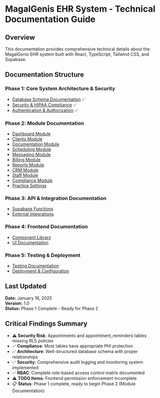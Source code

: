# MagalGenis EHR System - Technical Documentation Guide

## Overview
This documentation provides comprehensive technical details about the MagalGenis EHR system built with React, TypeScript, Tailwind CSS, and Supabase.

## Documentation Structure

### Phase 1: Core System Architecture & Security
- [Database Schema Documentation](./Phase-1-Database-Schema.md) ✅
- [Security & HIPAA Compliance](./Phase-1-Security-HIPAA.md) ✅  
- [Authentication & Authorization](./Phase-1-Auth-RBAC.md) ✅

### Phase 2: Module Documentation
- [Dashboard Module](./Phase-2-Dashboard.md)
- [Clients Module](./Phase-2-Clients.md)
- [Documentation Module](./Phase-2-Documentation.md)
- [Scheduling Module](./Phase-2-Scheduling.md)
- [Messaging Module](./Phase-2-Messaging.md)
- [Billing Module](./Phase-2-Billing.md)
- [Reports Module](./Phase-2-Reports.md)
- [CRM Module](./Phase-2-CRM.md)
- [Staff Module](./Phase-2-Staff.md)
- [Compliance Module](./Phase-2-Compliance.md)
- [Practice Settings](./Phase-2-Practice-Settings.md)

### Phase 3: API & Integration Documentation
- [Supabase Functions](./Phase-3-Supabase-Functions.md)
- [External Integrations](./Phase-3-External-Integrations.md)

### Phase 4: Frontend Documentation
- [Component Library](./Phase-4-Components.md)
- [UI Documentation](./Phase-4-UI-Pages.md)

### Phase 5: Testing & Deployment
- [Testing Documentation](./Phase-5-Testing.md)
- [Deployment & Configuration](./Phase-5-Deployment.md)

## Last Updated
**Date:** January 16, 2025  
**Version:** 1.0  
**Status:** Phase 1 Complete - Ready for Phase 2

## Critical Findings Summary
- ⚠️ **Security Risk**: Appointments and appointment_reminders tables missing RLS policies
- ✅ **Compliance**: Most tables have appropriate PHI protection  
- ✅ **Architecture**: Well-structured database schema with proper relationships
- ✅ **Security**: Comprehensive audit logging and monitoring system implemented
- ✅ **RBAC**: Complete role-based access control matrix documented
- ⚠️ **TODO Items**: Frontend permission enforcement incomplete
- 📋 **Status**: Phase 1 complete, ready to begin Phase 2 (Module Documentation)